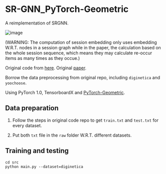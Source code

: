 # SR-GNN_PyTorch-Geometric

A reimplementation of SRGNN. 

![image](https://github.com/RuihongQiu/SR-GNN_PyTorch-Geometric/master/Results.PNG)

(WARNING: The computation of session embedding only uses embedding W.R.T. nodes in a session graph while in the paper, the calculation based on the whole session sequence, which means they may calculate re-occur items as many times as they occue.)

Original code from [here](https://github.com/CRIPAC-DIG/SR-GNN). Original [paper](https://arxiv.org/abs/1811.00855).

Borrow the data preprocessing from original repo, including `diginetica` and `yoochoose`.

Using PyTorch 1.0, TensorboardX and [PyTorch-Geometric](https://github.com/rusty1s/pytorch_geometric).

## Data preparation

1) Follow the steps in original code repo to get `train.txt` and `test.txt` for every dataset.

2) Put both `txt` file in the `raw` folder W.R.T. different datasets.

## Training and testing

    cd src
    python main.py --dataset=diginetica
